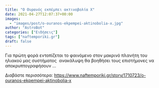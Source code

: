 ```yaml
---
title: "Ο Ουρανός εκπέμπει ακτινοβολία Χ"
date: 2021-04-27T12:07:37+00:00
images:
  - "images/post/o-ouranos-ekpempei-aktinobolia-x.jpg"
author: "AstroBot"
categories: ["Ειδήσεις"]
tags: ["naftemporiki.gr"]
draft: false
---
```


Για πρώτη φορά εντοπίζεται το φαινόμενο στον μακρινό πλανήτη του ηλιακού μας συστήματος  ανακάλυψη θα βοηθήσει τους επιστήμονες να αποκρυπτογραφήσουν ...

Διαβάστε περισσότερα: https://www.naftemporiki.gr/story/1710723/o-ouranos-ekpempei-aktinobolia-x
